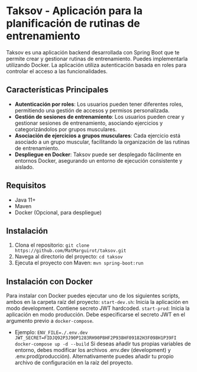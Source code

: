 # Taksov - Aplicación para la planificación de rutinas de entrenamiento
Taksov es una aplicación backend desarrollada con Spring Boot que te permite crear y gestionar rutinas de entrenamiento. Puedes implementarla utilizando Docker. La aplicación utiliza autenticación basada en roles para controlar el acceso a las funcionalidades.

## Características Principales

- **Autenticación por roles**: Los usuarios pueden tener diferentes roles, permitiendo una gestión de accesos y permisos personalizada.
- **Gestión de sesiones de entrenamiento**: Los usuarios pueden crear y gestionar sesiones de entrenamiento, asociando ejercicios y categorizándolos por grupos musculares.
- **Asociación de ejercicios a grupos musculares**: Cada ejercicio está asociado a un grupo muscular, facilitando la organización de las rutinas de entrenamiento.
- **Despliegue en Docker**: Taksov puede ser desplegado fácilmente en entornos Docker, asegurando un entorno de ejecución consistente y aislado.

## Requisitos

- Java 11+
- Maven
- Docker (Opcional, para despliegue)

## Instalación

1. Clona el repositorio: `git clone https://github.com/MatMarguirot/taksov.git`
2. Navega al directorio del proyecto: `cd taksov`
3. Ejecuta el proyecto con Maven: `mvn spring-boot:run`

## Instalación con Docker

Para instalar con Docker puedes ejecutar uno de los siguientes scripts, ambos en la carpeta raíz del proyecto:
`start-dev.sh`: Inicia la aplicación en modo development. Contiene secreto JWT hardcoded.
`start-prod`: Inicia la aplicación en modo producción. Debe especificarse el secreto JWT en el argumento previo a `docker-compose`.
- Ejemplo: `ENV_FILE=./.env.dev JWT_SECRET=FIDJQ92P3J90P1283RH90P8HF2P938HF09182H3F098H1P39FI docker-compose up -d --build`
Si deseas añadir tus propias variables de entorno, debes modificar los archivos .env.dev (development) y .env.prod(producción). Alternativamente puedes añadir tu propio archivo de configuración en la raíz del proyecto.
